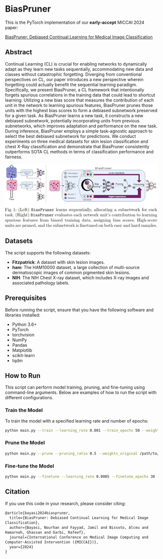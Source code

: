 # BiasPruner
This is the PyTorch implementation of our **early-accept** MICCAI 2024 paper: 

[BiasPruner: Debiased Continual Learning for Medical Image Classification](https://arxiv.org/pdf/2407.08609)

## Abstract 
Continual Learning (CL) is crucial for enabling networks to dynamically adapt as they learn new tasks sequentially, accommodating new data and classes without catastrophic forgetting. Diverging from conventional perspectives on CL, our paper introduces a new perspective wherein forgetting could actually benefit the sequential learning paradigm. Specifically, we present BiasPruner, a CL framework that intentionally forgets spurious correlations in the training data that could lead to shortcut learning. Utilizing a new bias score that measures the contribution of each unit in the network to learning spurious features, BiasPruner prunes those units with the highest bias scores to form a debiased subnetwork preserved for a given task. As BiasPruner learns a new task, it constructs a new debiased subnetwork, potentially incorporating units from previous subnetworks, which improves adaptation and performance on the new task. During inference, BiasPruner employs a simple task-agnostic approach to select the best debiased subnetwork for predictions. We conduct experiments on three medical datasets for skin lesion classification and chest X-Ray classification and demonstrate that BiasPruner consistently outperforms SOTA CL methods in terms of classification performance and fairness. 

<p align="center">
  <img src="overview.png" alt="alt text">
</p>

## Datasets

The script supports the following datasets:

- **Fitzpatrick**: A dataset with skin lesion images.
- **ham**: The HAM10000 dataset, a large collection of multi-source dermatoscopic images of common pigmented skin lesions.
- **NIH**: The NIH Chest X-ray dataset, which includes X-ray images and associated pathology labels.

## Prerequisites

Before running the script, ensure that you have the following software and libraries installed:

- Python 3.6+
- PyTorch
- torchvision
- NumPy
- Pandas
- Matplotlib
- scikit-learn
- tqdm

## How to Run

This script can perform model training, pruning, and fine-tuning using command-line arguments. Below are examples of how to run the script with different configurations.

### Train the Model

To train the model with a specified learning rate and number of epochs:

```bash
python main.py --train --learning_rate 0.001 --train_epochs 50 --weights_original /path/to/original_weights.pth
```
### Prune the Model
```bash
python main.py --prune --pruning_ratio 0.5 --weights_original /path/to/original_weights.pth
```

### Fine-tune the Model
```bash
python main.py --finetune --learning_rate 0.0005 --finetune_epochs 30 --weights_finetuned /path/to/finetuned_weights.pth

```

## Citation 
If you use this code in your research, please consider citing:

```text
@article{bayasi2024biaspruner,
  title={BiasPruner: Debiased Continual Learning for Medical Image Classification},
  author={Bayasi, Nourhan and Fayyad, Jamil and Bissoto, Alceu and Hamarneh, Ghassan and Garbi, Rafeef},
  journal={International Conference on Medical Image Computing and Computer-Assisted Intervention ({MICCAI})},
  year={2024}
}
```


